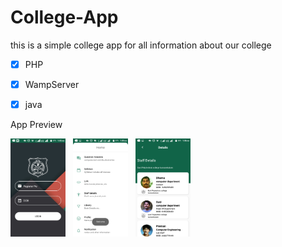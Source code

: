 # College-App
this is a simple college app for all information about our college

- [x]  PHP
- [x]  WampServer
- [x]  java


App Preview

<img src="https://github.com/iamjithinjohnson/College-App/blob/master/Screenshot_20200703-130246.png" width="88"> &nbsp; <img src="https://github.com/iamjithinjohnson/College-App/blob/master/Screenshot_20200703-130502.png" width="88"> &nbsp; <img src="https://github.com/iamjithinjohnson/College-App/blob/master/Screenshot_20200703-130620.png" width="88">





